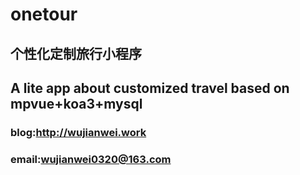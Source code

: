 # onetour 
## 个性化定制旅行小程序
## A lite app about customized travel based on mpvue+koa3+mysql
### blog:http://wujianwei.work
### email:wujianwei0320@163.com
